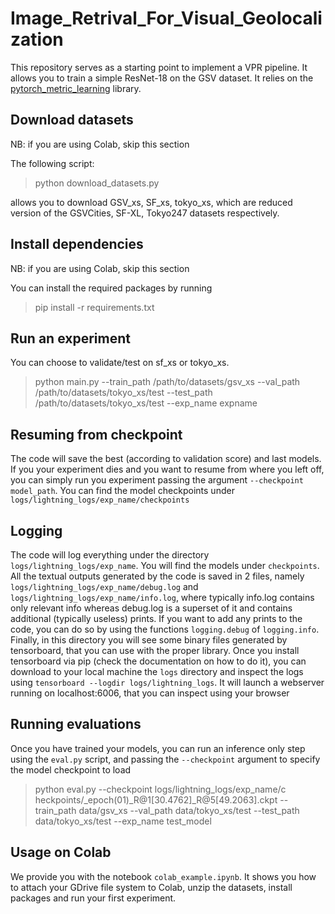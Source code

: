 # Image_Retrival_For_Visual_Geolocalization

This repository serves as a starting point to implement a VPR pipeline. It allows you to train a simple
ResNet-18 on the GSV dataset. It relies on the [pytorch_metric_learning](https://kevinmusgrave.github.io/pytorch-metric-learning/)
library.

## Download datasets
NB: if you are using Colab, skip this section

The following script:

> python download_datasets.py

allows you to download GSV_xs, SF_xs, tokyo_xs, which are reduced version of the GSVCities, SF-XL, Tokyo247 datasets respectively.

## Install dependencies
NB: if you are using Colab, skip this section

You can install the required packages by running
> pip install -r requirements.txt


## Run an experiment
You can choose to validate/test on sf_xs or tokyo_xs.


>python main.py --train_path /path/to/datasets/gsv_xs --val_path /path/to/datasets/tokyo_xs/test --test_path /path/to/datasets/tokyo_xs/test --exp_name expname

## Resuming from checkpoint

The code will save the best (according to validation score) and last models. If you your experiment dies and you want to resume from where you left off, you can simply run you experiment passing the argument `--checkpoint model_path`. You can find the model checkpoints under `logs/lightning_logs/exp_name/checkpoints`

## Logging

The code will log everything under the directory `logs/lightning_logs/exp_name`. You will find the models under `checkpoints`. 
All the textual outputs generated by the code is saved in 2 files, namely `logs/lightning_logs/exp_name/debug.log` and `logs/lightning_logs/exp_name/info.log`, where typically info.log contains only relevant info whereas debug.log is a superset of it and contains additional (typically useless) prints.
If you want to add any prints to the code, you can do so by using the functions `logging.debug` of `logging.info`.
Finally, in this directory you will see some binary files generated by tensorboard, that you can use with the proper library.
Once you install tensorboard via pip (check the documentation on how to do it), you can download to your local machine the `logs` directory and inspect the logs using `tensorboard --logdir logs/lightning_logs`. It will launch a webserver running on localhost:6006, that you can inspect using your browser

## Running evaluations

Once you have trained your models, you can run an inference only step using the `eval.py` script, and passing the `--checkpoint` argument to specify the model checkpoint to load

> python eval.py --checkpoint logs/lightning_logs/exp_name/c
heckpoints/_epoch\(01\)_R@1\[30.4762\]_R@5\[49.2063\].ckpt --train_path data/gsv_xs --val_path data/tokyo_xs/test --test_path data/tokyo_xs/test --exp_name test_model

## Usage on Colab

We provide you with the notebook `colab_example.ipynb`.
It shows you how to attach your GDrive file system to Colab, unzip the datasets, install packages and run your first experiment.
